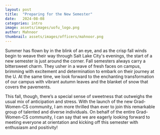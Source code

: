 ```yaml
---
layout: post
title:  "Preparing for the New Semester"
date:   2024-08-08
categories: intro
image: assets/images/uofu_logo.png
author: Mahnoor
thumbnail: assets/images/officers/mahnoor.png
---
```


Summer has flown by in the blink of an eye, and as the crisp fall winds begin to weave their way through Salt Lake City's evenings, the start of a new semester is just around the corner. Fall semesters always carry a bittersweet charm. They usher in a wave of fresh faces on campus, brimming with excitement and determination to embark on their journey at the U. At the same time, we look forward to the enchanting transformation of our campus with vibrant autumn leaves and the blanket of snow that covers the pavements.

This fall, though, there’s a special sense of sweetness that outweighs the usual mix of anticipation and stress. With the launch of the new Grad-Women-CS community, I am more thrilled than ever to join this remarkable group of talented and diverse individuals. On behalf of the entire Grad-Women-CS community, I can say that we are eagerly looking forward to meeting everyone at orientation and kicking off this semester with enthusiasm and positivity!